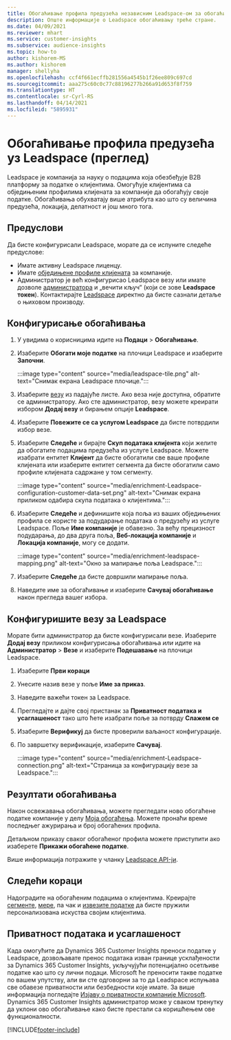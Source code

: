 ```yaml
---
title: Обогаћивање профила предузећа независним Leadspace-ом за обогаћивање
description: Опште информације о Leadspace обогаћивању треће стране.
ms.date: 04/09/2021
ms.reviewer: mhart
ms.service: customer-insights
ms.subservice: audience-insights
ms.topic: how-to
author: kishorem-MS
ms.author: kishorem
manager: shellyha
ms.openlocfilehash: ccf4f661ecffb281556a4545b1f26ee809c697cd
ms.sourcegitcommit: aaa275c60c0c77c88196277b266a91d653f8f759
ms.translationtype: HT
ms.contentlocale: sr-Cyrl-RS
ms.lasthandoff: 04/14/2021
ms.locfileid: "5895931"
---
```

# <a name="enrichment-of-company-profiles-with-leadspace-preview"></a>Обогаћивање профила предузећа уз Leadspace (преглед)

Leadspace је компанија за науку о подацима која обезбеђује B2B платформу за податке о клијентима. Омогућује клијентима са обједињеним профилима клијената за компаније да обогаћују своје податке. Обогаћивања обухватају више атрибута као што су величина предузећа, локација, делатност и још много тога.

## <a name="prerequisites"></a>Предуслови

Да бисте конфигурисали Leadspace, морате да се испуните следеће предуслове:

- Имате активну Leadspace лиценцу.
- Имате [обједињене профиле клијената](customer-profiles.md) за компаније.
- Администратор је већ конфигурисао Leadspace везу или имате дозволе [администратора](permissions.md#administrator) и „вечити кључ“ (који се зове **Leadspace токен**). Контактирајте [Leadspace](https://www.leadspace.com/products/leadspace-on-demand/) директно да бисте сазнали детаље о њиховом производу.

## <a name="configure-the-enrichment"></a>Конфигурисање обогаћивања

1. У увидима о корисницима идите на **Подаци** > **Обогаћивање**.

1. Изаберите **Обогати моје податке** на плочици Leadspace и изаберите **Започни**.

   :::image type="content" source="media/leadspace-tile.png" alt-text="Снимак екрана Leadspace плочице.":::

1. Изаберите [везу](connections.md) из падајуће листе. Ако веза није доступна, обратите се администратору. Ако сте администратор, везу можете креирати избором **Додај везу** и бирањем опције **Leadspace**. 

1. Изаберите **Повежите се са услугом Leadspace** да бисте потврдили избор везе.

1. Изаберите **Следеће** и бирајте **Скуп података клијента** који желите да обогатите подацима предузећа из услуге Leadspace. Можете изабрати ентитет **Клијент** да бисте обогатили све ваше профиле клијената или изаберите ентитет сегмента да бисте обогатили само профиле клијената садржане у том сегменту.

    :::image type="content" source="media/enrichment-Leadspace-configuration-customer-data-set.png" alt-text="Снимак екрана приликом одабира скупа података о клијентима.":::

1. Изаберите **Следеће** и дефинишите која поља из ваших обједињених профила се користе за подударање података о предузећу из услуге Leadspace. Поље **Име компаније** је обавезно. За већу прецизност подударања, до два друга поља, **Веб-локација компаније** и **Локација компаније**, могу се додати.

   :::image type="content" source="media/enrichment-leadspace-mapping.png" alt-text="Окно за мапирање поља Leadspace.":::

1. Изаберите **Следеће** да бисте довршили мапирање поља.

1. Наведите име за обогаћивање и изаберите **Сачувај обогаћивање** након прегледа вашег избора.


## <a name="configure-the-connection-for-leadspace"></a>Конфигуришите везу за Leadspace 

Морате бити администратор да бисте конфигурисали везе. Изаберите **Додај везу** приликом конфигурисања обогаћивања *или* идите на **Администратор** > **Везе** и изаберите **Подешавање** на плочици Leadspace.

1. Изаберите **Први кораци** 

1. Унесите назив везе у поље **Име за приказ**.

1. Наведите важећи токен за Leadspace.

1. Прегледајте и дајте свој пристанак за **Приватност података и усаглашеност** тако што ћете изабрати поље за потврду **Слажем се**

1. Изаберите **Верификуј** да бисте проверили ваљаност конфигурације.

1. По завршетку верификације, изаберите **Сачувај**.
   
   :::image type="content" source="media/enrichment-Leadspace-connection.png" alt-text="Страница за конфигурацију везе за Leadspace.":::

## <a name="enrichment-results"></a>Резултати обогаћивања

Након освежавања обогаћивања, можете прегледати ново обогаћене податке компаније у делу [Моја обогаћења](enrichment-hub.md). Можете пронаћи време последњег ажурирања и број обогаћених профила.

Детаљном приказу сваког обогаћеног профила можете приступити ако изаберете **Прикажи обогаћене податке**.

Више информација потражите у чланку [Leadspace API-ји](https://support.leadspace.com/hc/en-us/sections/201997649-API).

## <a name="next-steps"></a>Следећи кораци

Надоградите на обогаћеним подацима о клијентима. Креирајте [сегменте](segments.md), [мере](measures.md), па чак и [извезите податке](export-destinations.md) да бисте пружили персонализована искуства својим клијентима.

## <a name="data-privacy-and-compliance"></a>Приватност података и усаглашеност

Када омогућите да Dynamics 365 Customer Insights преноси податке у Leadspace, дозвољавате пренос података изван границе усклађености за Dynamics 365 Customer Insights, укључујући потенцијално осетљиве податке као што су лични подаци. Microsoft ће преносити такве податке по вашем упутству, али ви сте одговорни за то да Leadspace испуњава све обавезе приватности или безбедности које имате. За више информација погледајте [Изјаву о приватности компаније Microsoft](https://go.microsoft.com/fwlink/?linkid=396732).
Dynamics 365 Customer Insights администратор може у сваком тренутку да уклони ово обогаћивање како бисте престали са коришћењем ове функционалности.


[!INCLUDE[footer-include](../includes/footer-banner.md)]
